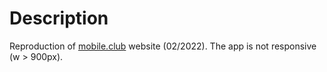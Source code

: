 # Description

Reproduction of [mobile.club](https://www.mobile.club/) website (02/2022). The app is not responsive (w > 900px).

